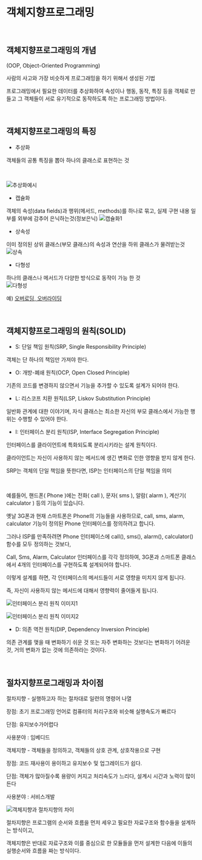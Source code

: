 # 객체지향프로그래밍

<br>

## 객체지향프로그래밍의 개념

(OOP, Object-Oriented Programming)

사람의 사고와 가장 비슷하게 프로그래밍을 하기 위해서 생성된 기법

프로그래밍에서 필요한 데이터를 추상화하여 속성이나 행동, 동작, 특징 등을 객체로 만들고 그 객체들이 서로 유기적으로 동작하도록 하는 프로그래밍 방법이다.


<br>

## 객체지향프로그래밍의 특징

- 추상화

객체들의 공통 특징을 뽑아 하나의 클래스로 표현하는 것

<br>

![추상화예시](https://t1.daumcdn.net/cfile/tistory/2369303A581C32D30A)

- 캡슐화

객체의 속성(data fields)과 행위(메서드, methods)를 하나로 묶고,
실제 구현 내용 일부를 외부에 감추어 은닉하는것(정보은닉)
![캡슐화1](https://user-images.githubusercontent.com/37561621/87246844-c782f200-c48a-11ea-8c27-dde1c4858776.png)

- 상속성

이미 정의된 상위 클래스(부모 클래스)의 속성과 연산을 하위 클래스가 물려받는것
![상속](https://user-images.githubusercontent.com/37561621/87246848-c9e54c00-c48a-11ea-8caa-daf0ac89acb3.PNG)

- 다형성

하나의 클래스나 메서드가 다양한 방식으로 동작이 가능 한 것     
![다형성](https://user-images.githubusercontent.com/37561621/87246849-cb167900-c48a-11ea-9606-db0ca6f763c2.png)

예) [오버로딩, 오버라이딩](https://github.com/catch4/CS/blob/master/Programming%20Language/%EC%A4%91%EB%B3%B5%ED%95%A8%EC%88%98(Overloading)%EC%99%80%20%EC%9E%AC%EC%A0%95%EC%9D%98(Overriding)%EC%9D%98%20%EC%B0%A8%EC%9D%B4%EC%A0%90.md)

<br>


## 객체지향프로그래밍의 원칙(SOLID)

- S: 단일 책임 원칙(SRP, Single Responsibility Principle)

객체는 단 하나의 책임만 가져야 한다.

- O: 개방-폐쇄 원칙(OCP, Open Closed Principle)

기존의 코드를 변경하지 않으면서 기능을 추가할 수 있도록 설계가 되어야 한다.

- L: 리스코프 치환 원칙(LSP, Liskov Substitution Principle)

일반화 관계에 대한 이야기며, 자식 클래스는 최소한 자신의 부모 클래스에서 가능한 행위는 수행할 수 있어야 한다.

- I: 인터페이스 분리 원칙(ISP, Interface Segregation Principle)

인터페이스를 클라이언트에 특화되도록 분리시키라는 설계 원칙이다.

클라이언트는 자신이 사용하지 않는 메서드에 생긴 변화로 인한 영향을 받지 않게 한다.

SRP는 객체의 단일 책임을 뜻한다면, ISP는 인터페이스의 단일 책임을 의미

<br>

예를들어, 핸드폰( Phone )에는 전화( call ), 문자( sms ), 알람( alarm ), 계산기( calculator ) 등의 기능이 있습니다.

옛날 3G폰과 현재 스마트폰은 Phone의 기능들을 사용하므로, call, sms, alarm, calculator 기능이 정의된 Phone 인터페이스를 정의하려고 합니다.

그러나 ISP를 만족하려면 Phone 인터페이스에 call(), sms(), alarm(), calculator() 함수를 모두 정의하는 것보다,

Call, Sms, Alarm, Calculator 인터페이스를 각각 정의하여, 3G폰과 스마트폰 클래스에서 4개의 인터페이스를 구현하도록 설계되어야 합니다.

이렇게 설계를 하면, 각 인터페이스의 메서드들이 서로 영향을 미치지 않게 됩니다.

즉, 자신이 사용하지 않는 메서드에 대해서 영향력이 줄어들게 됩니다.

![인터페이스 분리 원칙 이미지1](https://img1.daumcdn.net/thumb/R1280x0/?scode=mtistory2&fname=http%3A%2F%2Fcfile7.uf.tistory.com%2Fimage%2F99AC86385BF7A5D902310B)

![인터페이스 분리 원칙 이미지2](https://img1.daumcdn.net/thumb/R1280x0/?scode=mtistory2&fname=http%3A%2F%2Fcfile5.uf.tistory.com%2Fimage%2F99BB71345BF7A5EC08BD3C
)


- D: 의존 역전 원칙(DIP, Dependency Inversion Principle)

의존 관계를 맺을 때 변화하기 쉬운 것 또는 자주 변화하는 것보다는 변화하기 어려운 것, 거의 변화가 없는 것에 의존하라는 것이다.

<br>

## 절차지향프로그래밍과 차이점

절차지향 - 실행하고자 하는 절차대로 일련의 명령어 나열

장점: 초기 프로그래밍 언어로 컴퓨터의 처리구조와 비슷해 실행속도가 빠르다

단점: 유지보수가어렵다

사용분야 : 임베디드



객체지향 - 객체들을 정의하고, 객체들의 상호 관계, 상호작용으로 구현

장점: 코드 재사용이 용이하고 유지보수 및 업그레이드가 쉽다.

단점: 객체가 많아질수록 용량이 커지고 처리속도가 느리다, 설계시 시간과 노력이 많이든다

사용분야 : 서비스개발

![객체지향과 절차지향의 차이](https://user-images.githubusercontent.com/37561621/87246883-1cbf0380-c48b-11ea-91c5-ab32c36ec077.PNG)


절차지향은 프로그램의 순서와 흐름을 먼저 세우고 필요한 자료구조와 함수들을 설계하는 방식이고,

객체지향은 반대로 자료구조와 이를 중심으로 한 모듈들을 먼저 설계한 다음에 이들의 실행순서와 흐름을 짜는 방식이다.


